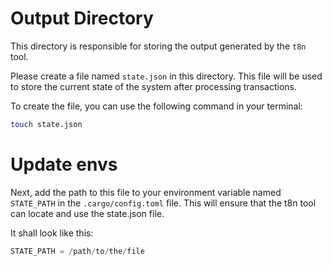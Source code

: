 # Output Directory

This directory is responsible for storing the output generated by the `t8n` tool.

Please create a file named `state.json` in this directory. This file will be used to store the current state of the system after processing transactions.

To create the file, you can use the following command in your terminal:

```sh
touch state.json
```

# Update envs

Next, add the path to this file to your environment variable named `STATE_PATH` in the `.cargo/config.toml` file. This will ensure that the t8n tool can locate and use the state.json file.

It shall look like this: 
```rust
STATE_PATH = /path/to/the/file
```